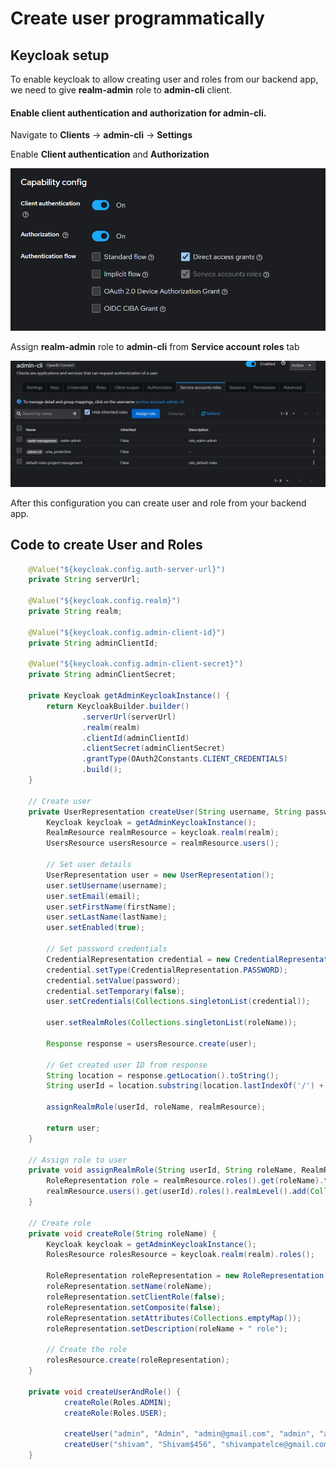 # Create user programmatically

## Keycloak setup

To enable keycloak to allow creating user and roles from our backend app, we need to give **realm-admin** role to **admin-cli** client.

#### Enable client authentication and authorization for admin-cli.

Navigate to **Clients** -> **admin-cli** -> **Settings**

Enable **Client authentication** and **Authorization**

![alt text](images/enable-client-authorization.png)

Assign **realm-admin** role to **admin-cli** from **Service account roles** tab

![alt text](images/assign-realm-admin-role.png)

After this configuration you can create user and role from your backend app.

## Code to create User and Roles

```java
    @Value("${keycloak.config.auth-server-url}")
    private String serverUrl;

    @Value("${keycloak.config.realm}")
    private String realm;

    @Value("${keycloak.config.admin-client-id}")
    private String adminClientId;

    @Value("${keycloak.config.admin-client-secret}")
    private String adminClientSecret;

    private Keycloak getAdminKeycloakInstance() {
        return KeycloakBuilder.builder()
                .serverUrl(serverUrl)
                .realm(realm)
                .clientId(adminClientId)
                .clientSecret(adminClientSecret)
                .grantType(OAuth2Constants.CLIENT_CREDENTIALS)
                .build();
    }

    // Create user
    private UserRepresentation createUser(String username, String password, String email, String firstName, String lastName, String roleName) {
        Keycloak keycloak = getAdminKeycloakInstance();
        RealmResource realmResource = keycloak.realm(realm);
        UsersResource usersResource = realmResource.users();

        // Set user details
        UserRepresentation user = new UserRepresentation();
        user.setUsername(username);
        user.setEmail(email);
        user.setFirstName(firstName);
        user.setLastName(lastName);
        user.setEnabled(true);

        // Set password credentials
        CredentialRepresentation credential = new CredentialRepresentation();
        credential.setType(CredentialRepresentation.PASSWORD);
        credential.setValue(password);
        credential.setTemporary(false);
        user.setCredentials(Collections.singletonList(credential));

        user.setRealmRoles(Collections.singletonList(roleName));

        Response response = usersResource.create(user);

        // Get created user ID from response
        String location = response.getLocation().toString();
        String userId = location.substring(location.lastIndexOf('/') + 1);

        assignRealmRole(userId, roleName, realmResource);

        return user;
    }

    // Assign role to user
    private void assignRealmRole(String userId, String roleName, RealmResource realmResource) {
        RoleRepresentation role = realmResource.roles().get(roleName).toRepresentation();
        realmResource.users().get(userId).roles().realmLevel().add(Collections.singletonList(role));
    }

    // Create role
    private void createRole(String roleName) {
        Keycloak keycloak = getAdminKeycloakInstance();
        RolesResource rolesResource = keycloak.realm(realm).roles();

        RoleRepresentation roleRepresentation = new RoleRepresentation();
        roleRepresentation.setName(roleName);
        roleRepresentation.setClientRole(false);
        roleRepresentation.setComposite(false);
        roleRepresentation.setAttributes(Collections.emptyMap());
        roleRepresentation.setDescription(roleName + " role");

        // Create the role
        rolesResource.create(roleRepresentation);
    }

    private void createUserAndRole() {
            createRole(Roles.ADMIN);
            createRole(Roles.USER);

            createUser("admin", "Admin", "admin@gmail.com", "admin", "admin", Roles.ADMIN);
            createUser("shivam", "Shivam$456", "shivampatelce@gmail.com", "Shivam", "Patel", Roles.USER);
    }
```
